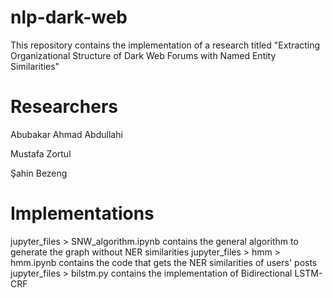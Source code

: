 # nlp-dark-web

This repository contains the implementation of a research titled "Extracting Organizational Structure of Dark Web Forums with Named Entity Similarities"


# Researchers
Abubakar Ahmad Abdullahi

Mustafa Zortul

Şahin Bezeng

# Implementations
jupyter_files > SNW_algorithm.ipynb contains the general algorithm to generate the graph without NER similarities
jupyter_files > hmm > hmm.ipynb contains the code that gets the NER similarities of users' posts
jupyter_files > bilstm.py contains the implementation of Bidirectional LSTM-CRF
